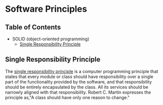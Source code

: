 # Software Principles


## Table of Contents

- SOLID (object-oriented programming)
  - [Single Responsibility Principle](#single-responsibility-principle)


## Single Responsibility Principle

The [single responsibility principle](//en.wikipedia.org/wiki/Single_responsibility_principle)
is a computer programming principle that states that every module or class
should have responsibility over a single part of the functionality provided by
the software, and that responsibility should be entirely encapsulated by the
class. All its services should be narrowly aligned with that responsibility.
Robert C. Martin expresses the principle as,"A class should have only one reason
to change."
